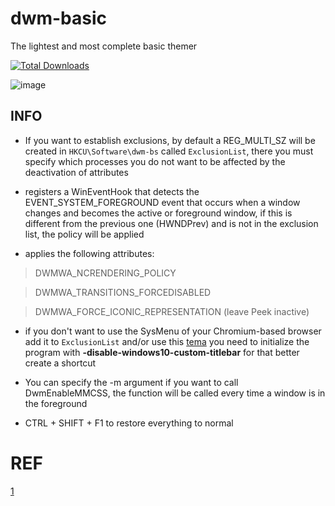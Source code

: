 # dwm-basic
The lightest and most complete basic themer

[![Total Downloads](https://img.shields.io/github/downloads/LuSlower/dwmbsc/total.svg)](https://github.com/LuSlower/dwmbsc/releases)

![image](https://github.com/LuSlower/dwm-basic/assets/148411728/d6fdea55-0a61-4ce5-94ac-743483fe5e80)

## INFO

* If you want to establish exclusions, by default a REG_MULTI_SZ will be created in `HKCU\Software\dwm-bs` called `ExclusionList`, there you must specify which processes you do not want to be affected by the deactivation of attributes

* registers a WinEventHook that detects the EVENT_SYSTEM_FOREGROUND event that occurs when a window changes and becomes the active or foreground window, if this is different from the previous one (HWNDPrev) and is not in the exclusion list, the policy will be applied

* applies the following attributes:
> DWMWA_NCRENDERING_POLICY

> DWMWA_TRANSITIONS_FORCEDISABLED

> DWMWA_FORCE_ICONIC_REPRESENTATION (leave Peek inactive)

* if you don't want to use the SysMenu of your Chromium-based browser add it to `ExclusionList` and/or use this [tema](https://chromewebstore.google.com/detail/windows-vista-basic-theme/bkohfcingfpclphbaglfbbjbfajcepad) you need to initialize the program with **-disable-windows10-custom-titlebar** for that better create a shortcut

* You can specify the -m argument if you want to call DwmEnableMMCSS, the function will be called every time a window is in the foreground

* CTRL + SHIFT + F1 to restore everything to normal

# REF
[1](https://github.com/spddl/disableDWMactivitys)

